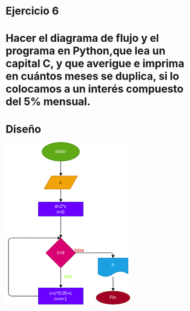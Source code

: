 # Ejercicio 6

# Hacer el diagrama de flujo y el programa en Python,que lea un capital C, y que averigue e imprima en cuántos meses se duplica, si lo colocamos a un interés compuesto del 5% mensual.

# Diseño
![Diagrama de flujo](diagrama.png "Diagrama de flujo")